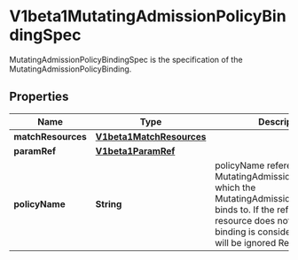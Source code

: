 

# V1beta1MutatingAdmissionPolicyBindingSpec

MutatingAdmissionPolicyBindingSpec is the specification of the MutatingAdmissionPolicyBinding.

## Properties

| Name | Type | Description | Notes |
|------------ | ------------- | ------------- | -------------|
|**matchResources** | [**V1beta1MatchResources**](V1beta1MatchResources.md) |  |  [optional] |
|**paramRef** | [**V1beta1ParamRef**](V1beta1ParamRef.md) |  |  [optional] |
|**policyName** | **String** | policyName references a MutatingAdmissionPolicy name which the MutatingAdmissionPolicyBinding binds to. If the referenced resource does not exist, this binding is considered invalid and will be ignored Required. |  [optional] |



